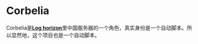 # Corbelia
Corbelia是[**Log horizon**](https://zh.wikipedia.org/zh/%E8%A8%98%E9%8C%84%E7%9A%84%E5%9C%B0%E5%B9%B3%E7%B7%9A)里中国服务器的一个角色，真实身份是一个自动脚本。所以显然地，这个项目也是一个自动脚本。